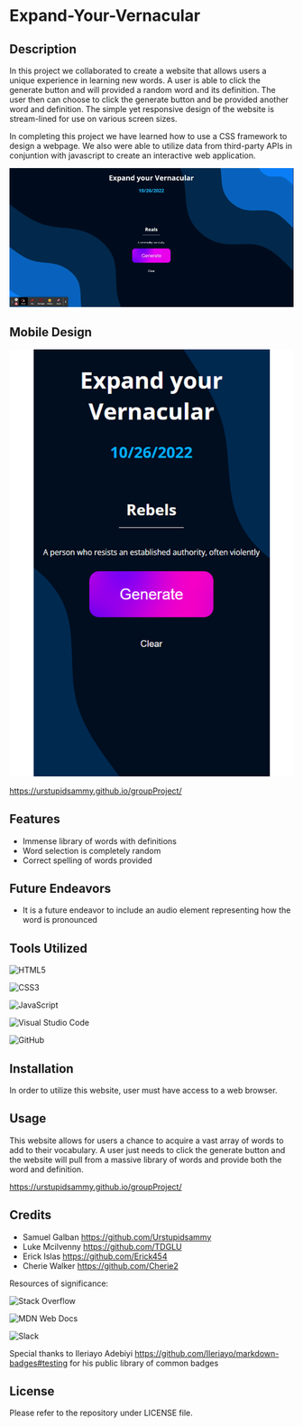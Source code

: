 # Expand-Your-Vernacular

## Description
In this project we collaborated to create a website that allows users a unique experience in learning new words. A user is able to click the generate button and will provided a random word and its definition. The user then can choose to click the generate button and be provided another word and definition. The simple yet responsive design of the website is stream-lined for use on various screen sizes.

In completing this project we have learned how to use a CSS framework to design a webpage. We also were able to utilize data from third-party APIs in conjuntion with javascript to create an interactive web application. 

![RandomWord-App](assets/imgs/RandomWord.gif)

## Mobile Design 

![RandomWord-App](./assets/imgs/ScreenshotMobile.png)

https://urstupidsammy.github.io/groupProject/

## Features
  
  * Immense library of words with definitions
  * Word selection is completely random
  * Correct spelling of words provided

## Future Endeavors

  * It is a future endeavor to include an audio element representing how the word is pronounced
  
## Tools Utilized

![HTML5](https://img.shields.io/badge/html5-%23E34F26.svg?style=for-the-badge&logo=html5&logoColor=white)

![CSS3](https://img.shields.io/badge/css3-%231572B6.svg?style=for-the-badge&logo=css3&logoColor=white)

![JavaScript](https://img.shields.io/badge/javascript-%23323330.svg?style=for-the-badge&logo=javascript&logoColor=%23F7DF1E)

![Visual Studio Code](https://img.shields.io/badge/Visual%20Studio%20Code-0078d7.svg?style=for-the-badge&logo=visual-studio-code&logoColor=white)

![GitHub](https://img.shields.io/badge/github-%23121011.svg?style=for-the-badge&logo=github&logoColor=white)

## Installation

In order to utilize this website, user must have access to a web browser.

## Usage

This website allows for users a chance to acquire a vast array of words to add to their vocabulary. A user just needs to click the generate button and the website will pull from a massive library of words and provide both the word and definition.

https://urstupidsammy.github.io/groupProject/

## Credits

* Samuel Galban https://github.com/Urstupidsammy
* Luke Mcilvenny  https://github.com/TDGLU
* Erick Islas https://github.com/Erick454
* Cherie Walker https://github.com/Cherie2

Resources of significance:

![Stack Overflow](https://img.shields.io/badge/-Stackoverflow-FE7A16?style=for-the-badge&logo=stack-overflow&logoColor=white)

![MDN Web Docs](https://img.shields.io/badge/MDN_Web_Docs-black?style=for-the-badge&logo=mdnwebdocs&logoColor=white)

![Slack](https://img.shields.io/badge/Slack-4A154B?style=for-the-badge&logo=slack&logoColor=white)

Special thanks to Ileriayo Adebiyi https://github.com/Ileriayo/markdown-badges#testing for his public library of common badges

## License

Please refer to the repository under LICENSE file.